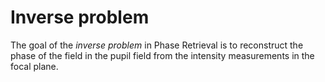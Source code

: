 # Inverse problem
The goal of the *inverse problem* in Phase Retrieval is to reconstruct the phase of the field 
in the pupil field from the intensity measurements in the focal plane.